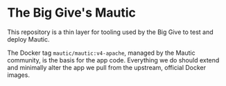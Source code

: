 # The Big Give's Mautic

This repository is a thin layer for tooling used by the Big Give to
test and deploy Mautic.

The Docker tag `mautic/mautic:v4-apache`, managed by the Mautic community,
is the basis for the app code. Everything we do should extend and
minimally alter the app we pull from the upstream, official Docker images.
